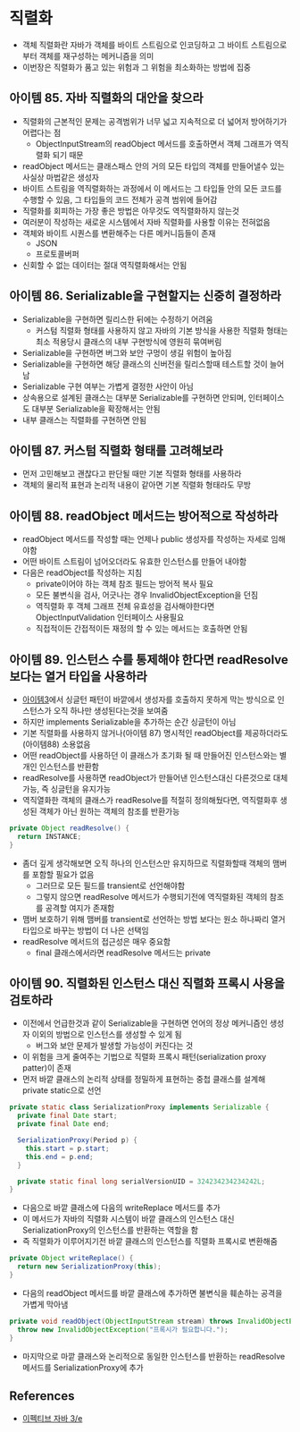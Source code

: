 # 직렬화

* 객체 직렬화란 자바가 객체를 바이트 스트림으로 인코딩하고 그 바이트 스트림으로부터 객체를 재구성하는 메커니즘을 의미
* 이번장은 직렬화가 품고 있는 위험과 그 위험을 최소화하는 방법에 집중

## 아이템 85. 자바 직렬화의 대안을 찾으라

* 직렬화의 근본적인 문제는 공격범위가 너무 넓고 지속적으로 더 넓어저 방어하기가 어렵다는 점 
  * ObjectInputStream의 readObject 메서드를 호출하면서 객체 그래프가 역직렬화 되기 때문 
* readObject 메서드는 클래스패스 안의 거의 모든 타입의 객체를 만들어낼수 있는 사실상 마법같은 생성자
* 바이트 스트림을 역직렬화하는 과정에서 이 메서드는 그 타입들 안의 모든 코드를 수행할 수 있음, 그 타입들의 코드 전체가 공격 범위에 들어감
* 직렬화를 회피하는 가장 좋은 방법은 아무것도 역직렬화하지 않는것
* 여러분이 작성하는 새로운 시스템에서 자바 직렬화를 사용할 이유는 전혀없음
* 객체와 바이트 시퀀스를 변환해주는 다른 메커니듬들이 존재
  * JSON
  * 프로토콜버퍼
* 신회할 수 없는 데이터는 절대 역직렬화해서는 안됨

## 아이템 86. Serializable을 구현할지는 신중히 결정하라

* Serializable을 구현하면 릴리스한 뒤에는 수정하기 어려움
  * 커스텀 직렬화 형태를 사용하지 않고 자바의 기본 방식을 사용한 직렬화 형태는 최소 적용당시 클래스의 내부 구현방식에 영원히 묶여버림
* Serializable을 구현하면 버그와 보안 구멍이 생길 위험이 높아짐
* Serializable을 구현하면 해당 클래스의 신버전을 릴리스할때 테스트할 것이 늘어남
* Serializable 구현 여부는 가볍게 결정한 사안이 아님
* 상속용으로 설계된 클래스는 대부분 Serializable를 구현하면 안되며, 인터페이스도 대부분 Serializable을 확장해서는 안됨
* 내부 클래스는 직렬화를 구현하면 안됨

## 아이템 87. 커스텀 직렬화 형태를 고려해보라

* 먼저 고민해보고 괜찮다고 판단될 때만 기본 직렬화 형태를 사용하라
* 객체의 물리적 표현과 논리적 내용이 같아면 기본 직렬화 형태라도 무방

## 아이템 88. readObject 메서드는 방어적으로 작성하라

* readObject 메서드를 작성할 때는 언제나 public 생성자를 작성하는 자세로 임해야함
* 어떤 바이트 스트림이 넘어오더라도 유효한 인스턴스를 만들어 내야함
* 다음은 readObject를 작성하는 지침
  * private이어야 하는 객체 참조 필드는 방어적 복사 필요
  * 모든 불변식을 검사, 어긋나는 경우 InvalidObjectException을 던짐
  * 역직렬화 후 객체 그래프 전체 유효성을 검사해야한다면 ObjectInputValidation 인터페이스 사용필요
  * 직접적이든 간접적이든 재정의 할 수 있는 메서드는 호출하면 안됨

## 아이템 89. 인스턴스 수를 통제해야 한다면 readResolve보다는 열거 타입을 사용하라

* [아이템3]()에서 싱글턴 패턴이 바깥에서 생성자를 호출하지 못하게 막는 방식으로 인스턴스가 오직 하나만 생성된다는것을 보여줌
* 하지만 implements Serializable을 추가하는 순간 싱글턴이 아님
* 기본 직렬화를 사용하지 않거나(아이템 87) 명시적인 readObject를 제공하더라도(아이템88) 소용없음
* 어떤 readObject를 사용하던 이 클래스가 초기화 될 때 만들어진 인스턴스와는 별개인 인스턴스를 반환함
* readResolve를 사용하면 readObject가 만들어낸 인스턴스대신 다른것으로 대체가능, 즉 싱글턴을 유지가능
* 역직열화한 객체의 클래스가 readResolve를 적절히 정의해뒀다면, 역직렬화후 생성된 객체가 아닌 원하는 객체의 참조를 반환가능

```java
private Object readResolve() {
  return INSTANCE;
}
```

* 좀더 깊게 생각해보면 오직 하나의 인스턴스만 유지하므로 직렬화할때 객체의 맴버를 포함할 필요가 없음
  * 그러므로 모든 필드를 transient로 선언해야함
  * 그렇지 않으면 readResolve 메서드가 수행되기전에 역직렬화된 객체의 참조를 공격할 여지가 존재함
* 맴버 보호하기 위해 맴버를 transient로 선언하는 방법 보다는 원소 하나짜리 열거 타입으로 바꾸는 방법이 더 나은 선택임
* readResolve 메서드의 접근성은 매우 중요함
  * final 클래스에서라면 readResolve 메서드는 private

## 아이템 90. 직렬화된 인스턴스 대신 직렬화 프록시 사용을 검토하라

* 이전에서 언급한것과 같이 Serializable을 구현하면 언어의 정상 메커니즘인 생성자 이외의 방법으로 인스턴스를 생성할 수 있게 됨
  * 버그와 보안 문제가 발생할 가능성이 커진다는 것
* 이 위험을 크게 줄여주는 기법으로 직렬화 프록시 패턴(serialization proxy patter)이 존재
* 먼저 바깥 클래스의 논리적 상태를 정밀하게 표현하는 중첩 클래스를 설계해 private static으로 선언

```java
private static class SerializationProxy implements Serializable {
  private final Date start;
  private final Date end;

  SerializationProxy(Period p) {
    this.start = p.start;
    this.end = p.end;
  }

  private static final long serialVersionUID = 324234234234242L;
}
```

* 다음으로 바깥 클래스에 다음의 writeReplace 메서드를 추가
* 이 메서드가 자바의 직렬화 시스템이 바깥 클래스의 인스턴스 대신 SerializationProxy의 인스턴스를 반환하는 역할을 함
* 즉 직렬화가 이루어지기전 바깥 클래스의 인스턴스를 직렬화 프록시로 변환해줌

```java
private Object writeReplace() {
  return new SerializationProxy(this);
}
```

* 다음의 readObject 메서드를 바깥 클래스에 추가하면 불변식을 훼손하는 공격을 가볍게 막아냄

```java
private void readObject(ObjectInputStream stream) throws InvalidObjectException {
  throw new InvalidObjectException("프록시가 필요합니다.");
}
```

* 마지막으로 마깥 클래스와 논리적으로 동일한 인스턴스를 반환하는 readResolve 메서드를 SerializationProxy에 추가

## References

* [이펙티브 자바 3/e](http://www.kyobobook.co.kr/product/detailViewKor.laf?ejkGb=KOR&mallGb=KOR&barcode=9788966262281&orderClick=LEA&Kc=)